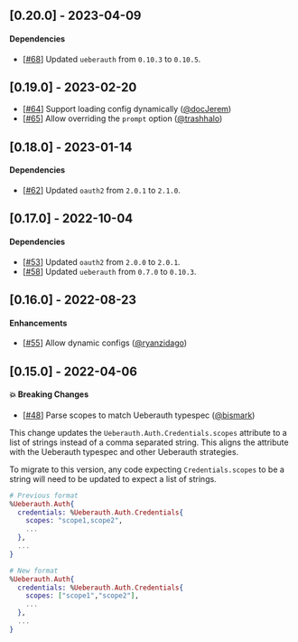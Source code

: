 ## [0.20.0] - 2023-04-09

#### Dependencies

- [[#68](https://github.com/swelham/ueberauth_microsoft/pull/68)] Updated `ueberauth` from `0.10.3` to `0.10.5`.

## [0.19.0] - 2023-02-20

- [[#64](https://github.com/swelham/ueberauth_microsoft/pull/64)] Support loading config dynamically ([@docJerem](https://github.com/docJerem))
- [[#65](https://github.com/swelham/ueberauth_microsoft/pull/65)] Allow overriding the `prompt` option ([@trashhalo](https://github.com/trashhalo))

## [0.18.0] - 2023-01-14

#### Dependencies

- [[#62](https://github.com/swelham/ueberauth_microsoft/pull/62)] Updated `oauth2` from `2.0.1` to `2.1.0`.

## [0.17.0] - 2022-10-04

#### Dependencies

- [[#53](https://github.com/swelham/ueberauth_microsoft/pull/53)] Updated `oauth2` from `2.0.0` to `2.0.1`.
- [[#58](https://github.com/swelham/ueberauth_microsoft/pull/58)] Updated `ueberauth` from `0.7.0` to `0.10.3`.

## [0.16.0] - 2022-08-23

#### Enhancements

- [[#55](https://github.com/swelham/ueberauth_microsoft/pull/55)] Allow dynamic configs ([@ryanzidago](https://github.com/ryanzidago))

## [0.15.0] - 2022-04-06

#### :boom: Breaking Changes

- [[#48](https://github.com/swelham/ueberauth_microsoft/pull/48)] Parse scopes to match Ueberauth typespec ([@bismark](https://github.com/bismark))

This change updates the `Ueberauth.Auth.Credentials.scopes` attribute to a list of strings instead of a comma separated string. This aligns the attribute with the Ueberauth typespec and other Ueberauth strategies.

To migrate to this version, any code expecting `Credentials.scopes` to be a string will need to be updated to expect a list of strings.

```elixir
# Previous format
%Ueberauth.Auth{
  credentials: %Ueberauth.Auth.Credentials{
    scopes: "scope1,scope2",
    ...
  },
  ...
}

# New format
%Ueberauth.Auth{
  credentials: %Ueberauth.Auth.Credentials{
    scopes: ["scope1","scope2"],
    ...
  },
  ...
}
```
